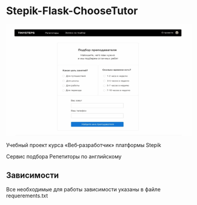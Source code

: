 # Stepik-Flask-ChooseTutor
<img src="/overview.gif">

Учебный проект курса «Веб‑разработчик» платформы Stepik

Сервис подбора
Репетиторы по английскому

## Зависимости
Все необходимые для работы зависимости указаны в файле requerements.txt
